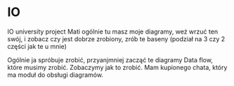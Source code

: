 # IO
 IO university project
Mati ogólnie tu masz moje diagramy, weź wrzuć ten swój, i zobacz czy jest dobrze zrobiony, zrób te baseny (podział na 3 czy 2 części jak te u mnie)

Ogólnie ja spróbuje zrobić, przyanjmniej zacząć te diagramy Data flow, które musimy zrobić. Zobaczymy jak to zrobić. Mam kupionego chata, który ma moduł do obsługi diagramów.